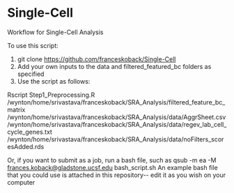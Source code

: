 # Single-Cell
Workflow for Single-Cell Analysis

To use this script:
1. git clone https://github.com/franceskoback/Single-Cell
2. Add your own inputs to the data and filtered_featured_bc folders as specified
3. Use the script as follows: 

Rscript Step1_Preprocessing.R /wynton/home/srivastava/franceskoback/SRA_Analysis/filtered_feature_bc_matrix /wynton/home/srivastava/franceskoback/SRA_Analysis/data/AggrSheet.csv /wynton/home/srivastava/franceskoback/SRA_Analysis/data/regev_lab_cell_cycle_genes.txt /wynton/home/srivastava/franceskoback/SRA_Analysis/data/noFilters_scoresAdded.rds

Or, if you want to submit as a job, run a bash file, such as qsub -m ea -M frances.koback@gladstone.ucsf.edu bash_script.sh 
An example bash file that you could use is attached in this repository-- edit it as you wish on your computer
